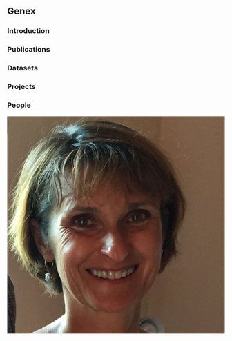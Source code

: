 ## Genex

### Introduction

### Publications 

### Datasets

### Projects

### People

![](rodica.jpg)
